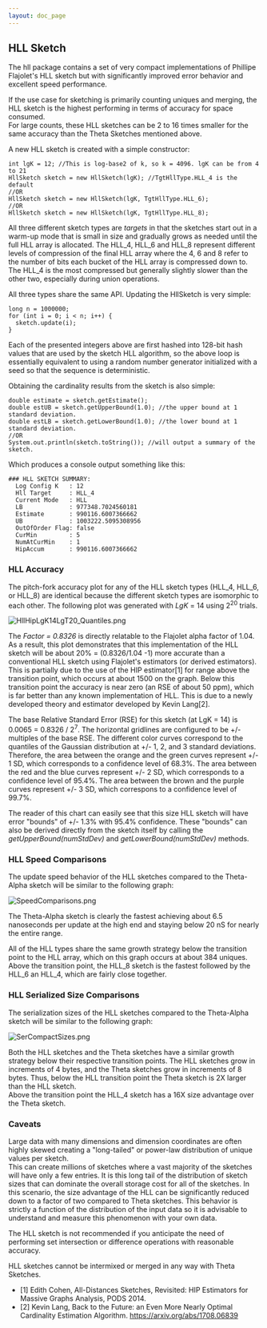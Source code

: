 ```yaml
---
layout: doc_page
---
```


## HLL Sketch
The hll package contains a set of very compact implementations of Phillipe Flajolet's
HLL sketch but with significantly improved error behavior and excellent speed performance.

If the use case for sketching is primarily counting uniques and merging, 
the HLL sketch is the highest performing in terms of accuracy for space consumed.  
For large counts, these HLL sketches can be 2 to 16 times smaller for the same 
accuracy than the Theta Sketches mentioned above.

A new HLL sketch is created with a simple constructor:

    int lgK = 12; //This is log-base2 of k, so k = 4096. lgK can be from 4 to 21
    HllSketch sketch = new HllSketch(lgK); //TgtHllType.HLL_4 is the default
    //OR
    HllSketch sketch = new HllSketch(lgK, TgtHllType.HLL_6);
    //OR
    HllSketch sketch = new HllSketch(lgK, TgtHllType.HLL_8);

All three different sketch types are <i>targets</i> in that the sketches start out in a warm-up mode 
that is small in size and gradually grows as needed until the full HLL array is allocated. 
The HLL\_4, HLL\_6 and HLL\_8 represent different levels of compression of the final HLL array
where the 4, 6 and 8 refer to the number of bits each bucket of the HLL array is compressed down to.
The HLL\_4 is the most compressed but generally slightly slower than the other two, especially during union operations.

All three types share the same API. Updating the HllSketch is very simple:

    long n = 1000000;
    for (int i = 0; i < n; i++) {
      sketch.update(i);
    }

Each of the presented integers above are first hashed into 128-bit hash values that are used by the 
sketch HLL algorithm, so the above loop is essentially equivalent to using a random number generator 
initialized with a seed so that the sequence is deterministic.

Obtaining the cardinality results from the sketch is also simple:

    double estimate = sketch.getEstimate();
    double estUB = sketch.getUpperBound(1.0); //the upper bound at 1 standard deviation.
    double estLB = sketch.getLowerBound(1.0); //the lower bound at 1 standard deviation.
    //OR
    System.out.println(sketch.toString()); //will output a summary of the sketch.

Which produces a console output something like this:

    ### HLL SKETCH SUMMARY: 
      Log Config K   : 12
      Hll Target     : HLL_4
      Current Mode   : HLL
      LB             : 977348.7024560181
      Estimate       : 990116.6007366662
      UB             : 1003222.5095308956
      OutOfOrder Flag: false
      CurMin         : 5
      NumAtCurMin    : 1
      HipAccum       : 990116.6007366662


### HLL Accuracy

The pitch-fork accuracy plot for any of the HLL sketch types (HLL\_4, HLL\_6, or HLL\_8) are identical because the different sketch types are isomorphic to each other. 
The following plot was generated with <i>LgK</i> = 14 using 2<sup>20</sup> trials.

<img class="doc-img-full" src="{{site.docs_img_dir}}/hll/HllHipLgK14LgT20_Quantiles.png" alt="HllHipLgK14LgT20_Quantiles.png" />

The <i>Factor = 0.8326</i> is directly relatable to the Flajolet alpha factor of 1.04. 
As a result, this plot demonstrates that this implementation of the HLL sketch
will be about 20% = (0.8326/1.04 -1) more accurate than a conventional HLL sketch using Flajolet's estimators (or derived estimators). 
This is partially due to the use of the HIP estimator[1] for range above the transition point, which occurs at about 1500 on the graph. 
Below this transition point the accuracy is near zero (an RSE of about 50 ppm), which is far better than any known implementation of HLL. 
This is due to a newly developed theory and estimator developed by Kevin Lang[2].

The base Relative Standard Error (RSE) for this sketch (at LgK = 14) is 0.0065 = 0.8326 / 2<sup>7</sup>. 
The horizontal gridlines are configured to be +/- multiples of the base RSE.
The different color curves correspond to the quantiles of the Gaussian distribution at +/- 1, 2, and 3 standard deviations.
Therefore, the area between the orange and the green curves represent +/- 1 SD, which corresponds to a confidence level of 68.3%.
The area between the red and the blue curves represent +/- 2 SD, which corresponds to a confidence level of 95.4%.
The area between the brown and the purple curves represent +/- 3 SD, which correspons to a confidence level of 99.7%.

The reader of this chart can easily see that this size HLL sketch will have error "bounds" of +/- 1.3% with 95.4% confidence.
These "bounds" can also be derived directly from the sketch itself by calling the <i>getUpperBound(numStdDev)</i> 
and <i>getLowerBound(numStdDev)</i> methods.

### HLL Speed Comparisons

The update speed behavior of the HLL sketches compared to the Theta-Alpha sketch will be similar to the following graph:

<img class="doc-img-half" src="{{site.docs_img_dir}}/hll/SpeedComparisons.png" alt="SpeedComparisons.png" />

The Theta-Alpha sketch is clearly the fastest achieving about 6.5 nanoseconds per update at the high end and staying below 20 nS for nearly the entire range.  

All of the HLL types share the same growth strategy below the transition point to the HLL array, which on this graph occurs at about 384 uniques. Above the transition point, the HLL\_8 sketch is the fastest followed by the HLL\_6 an HLL\_4, which are fairly close together.


### HLL Serialized Size Comparisons

The serialization sizes of the HLL sketches compared to the Theta-Alpha sketch will be similar to the following graph:

<img class="doc-img-half" src="{{site.docs_img_dir}}/hll/SerCompactSizes.png" alt="SerCompactSizes.png" />

Both the HLL sketches and the Theta sketches have a similar growth strategy below their respective transition points. 
The HLL sketches grow in increments of 4 bytes, and the Theta sketches grow in increments of 8 bytes. 
Thus, below the HLL transition point the Theta sketch is 2X larger than the HLL sketch.  
Above the transition point the HLL\_4 sketch has a 16X size advantage over the Theta sketch.

### Caveats
Large data with many dimensions and dimension coordinates are often highly skewed 
creating a "long-tailed" or power-law distribution of unique values per sketch.  
This can create millions of sketches where a vast majority of the sketches will have only a few entries.
It is this long tail of the distribution of sketch sizes that can dominate the overall storage cost for all of the sketches. 
In this scenario, the size advantage of the HLL can be significantly reduced down to a factor of two compared to Theta sketches. 
This behavior is strictly a function of the distribution of the input data so it is advisable to understand 
and measure this phenomenon with your own data.

The HLL sketch is not recommended if you anticipate the need of performing set intersection 
or difference operations with reasonable accuracy.

HLL sketches cannot be intermixed or merged in any way with Theta Sketches.

* [1] Edith Cohen, All-Distances Sketches, Revisited: HIP Estimators for Massive Graphs Analysis, PODS 2014.
* [2] Kevin Lang, Back to the Future: an Even More Nearly Optimal Cardinality Estimation Algorithm. https://arxiv.org/abs/1708.06839

